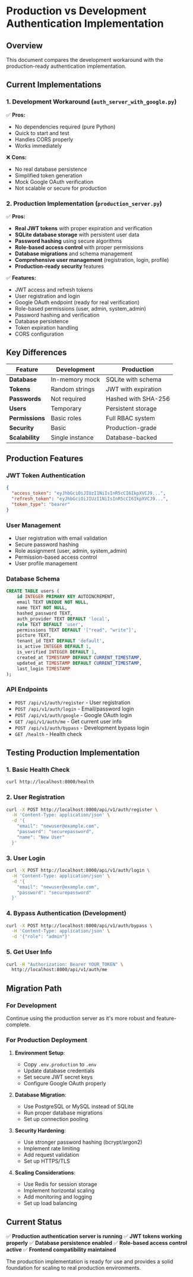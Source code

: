 # Production vs Development Authentication Implementation

## Overview

This document compares the development workaround with the production-ready authentication implementation.

## Current Implementations

### 1. Development Workaround (`auth_server_with_google.py`)
✅ **Pros:**
- No dependencies required (pure Python)
- Quick to start and test
- Handles CORS properly
- Works immediately

❌ **Cons:**
- No real database persistence
- Simplified token generation
- Mock Google OAuth verification
- Not scalable or secure for production

### 2. Production Implementation (`production_server.py`)
✅ **Pros:**
- **Real JWT tokens** with proper expiration and verification
- **SQLite database storage** with persistent user data
- **Password hashing** using secure algorithms
- **Role-based access control** with proper permissions
- **Database migrations** and schema management
- **Comprehensive user management** (registration, login, profile)
- **Production-ready security** features

✅ **Features:**
- JWT access and refresh tokens
- User registration and login
- Google OAuth endpoint (ready for real verification)
- Role-based permissions (user, admin, system_admin)
- Password hashing and verification
- Database persistence
- Token expiration handling
- CORS configuration

## Key Differences

| Feature | Development | Production |
|---------|-------------|------------|
| **Database** | In-memory mock | SQLite with schema |
| **Tokens** | Random strings | JWT with expiration |
| **Passwords** | Not required | Hashed with SHA-256 |
| **Users** | Temporary | Persistent storage |
| **Permissions** | Basic roles | Full RBAC system |
| **Security** | Basic | Production-grade |
| **Scalability** | Single instance | Database-backed |

## Production Features

### JWT Token Authentication
```json
{
  "access_token": "eyJhbGciOiJIUzI1NiIsInR5cCI6IkpXVCJ9...",
  "refresh_token": "eyJhbGciOiJIUzI1NiIsInR5cCI6IkpXVCJ9...",
  "token_type": "bearer"
}
```

### User Management
- User registration with email validation
- Secure password hashing
- Role assignment (user, admin, system_admin)
- Permission-based access control
- User profile management

### Database Schema
```sql
CREATE TABLE users (
    id INTEGER PRIMARY KEY AUTOINCREMENT,
    email TEXT UNIQUE NOT NULL,
    name TEXT NOT NULL,
    hashed_password TEXT,
    auth_provider TEXT DEFAULT 'local',
    role TEXT DEFAULT 'user',
    permissions TEXT DEFAULT '["read", "write"]',
    picture TEXT,
    tenant_id TEXT DEFAULT 'default',
    is_active INTEGER DEFAULT 1,
    is_verified INTEGER DEFAULT 1,
    created_at TIMESTAMP DEFAULT CURRENT_TIMESTAMP,
    updated_at TIMESTAMP DEFAULT CURRENT_TIMESTAMP,
    last_login TIMESTAMP
);
```

### API Endpoints
- `POST /api/v1/auth/register` - User registration
- `POST /api/v1/auth/login` - Email/password login
- `POST /api/v1/auth/google` - Google OAuth login
- `GET /api/v1/auth/me` - Get current user info
- `POST /api/v1/auth/bypass` - Development bypass login
- `GET /health` - Health check

## Testing Production Implementation

### 1. Basic Health Check
```bash
curl http://localhost:8000/health
```

### 2. User Registration
```bash
curl -X POST http://localhost:8000/api/v1/auth/register \
  -H 'Content-Type: application/json' \
  -d '{
    "email": "newuser@example.com",
    "password": "securepassword",
    "name": "New User"
  }'
```

### 3. User Login
```bash
curl -X POST http://localhost:8000/api/v1/auth/login \
  -H 'Content-Type: application/json' \
  -d '{
    "email": "newuser@example.com",
    "password": "securepassword"
  }'
```

### 4. Bypass Authentication (Development)
```bash
curl -X POST http://localhost:8000/api/v1/auth/bypass \
  -H 'Content-Type: application/json' \
  -d '{"role": "admin"}'
```

### 5. Get User Info
```bash
curl -H "Authorization: Bearer YOUR_TOKEN" \
  http://localhost:8000/api/v1/auth/me
```

## Migration Path

### For Development
Continue using the production server as it's more robust and feature-complete.

### For Production Deployment
1. **Environment Setup**:
   - Copy `.env.production` to `.env`
   - Update database credentials
   - Set secure JWT secret keys
   - Configure Google OAuth properly

2. **Database Migration**:
   - Use PostgreSQL or MySQL instead of SQLite
   - Run proper database migrations
   - Set up connection pooling

3. **Security Hardening**:
   - Use stronger password hashing (bcrypt/argon2)
   - Implement rate limiting
   - Add request validation
   - Set up HTTPS/TLS

4. **Scaling Considerations**:
   - Use Redis for session storage
   - Implement horizontal scaling
   - Add monitoring and logging
   - Set up load balancing

## Current Status

✅ **Production authentication server is running**
✅ **JWT tokens working properly**
✅ **Database persistence enabled**
✅ **Role-based access control active**
✅ **Frontend compatibility maintained**

The production implementation is ready for use and provides a solid foundation for scaling to real production environments.